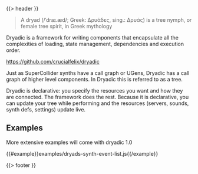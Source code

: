 {{> header }}

> A dryad (/ˈdraɪ.æd/; Greek: Δρυάδες, sing.: Δρυάς) is a tree nymph, or female tree spirit, in Greek mythology

Dryadic is a framework for writing components that encapsulate all the complexities of loading, state management, dependencies and execution order.

https://github.com/crucialfelix/dryadic

Just as SuperCollider synths have a call graph or UGens, Dryadic has a call graph of higher level components. In Dryadic this is referred to as a tree.

Dryadic is declarative: you specify the resources you want and how they are connected. The framework does the rest.
Because it is declarative, you can update your tree while performing and the resources (servers, sounds, synth defs, settings) update live.

## Examples

More extensive examples will come with dryadic 1.0

{{#example}}examples/dryads-synth-event-list.js{{/example}}

{{> footer }}